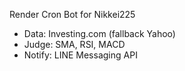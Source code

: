 Render Cron Bot for Nikkei225
- Data: Investing.com (fallback Yahoo)
- Judge: SMA, RSI, MACD
- Notify: LINE Messaging API